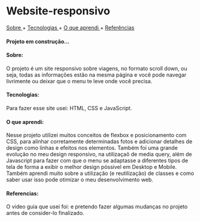 # Website-responsivo
<a href="#sobre"> Sobre </a> +
<a href="#Tecnologias"> Tecnologias </a> +
<a href="#Aprendi"> O que aprendi </a> +
<a href="#Referencias"> Referências </a> 

<h4>
Projeto em construção...
</h4>
           
 <h4>
Sobre:
</h4>
 <p> O projeto é um site responsivo sobre viagens, no formato scroll down, ou seja, todas as informações estão na mesma página e você pode navegar livrimente ou deixar que o menu te leve onde você precisa.</p>
 
  <h4>
Tecnologias:
</h4>
 <p> Para fazer esse site usei: HTML, CSS e JavaScript.</p>
 
 <h4>
O que aprendi:
</h4>
 <p> Nesse projeto utilizei muitos conceitos de flexbox e posicionamento com CSS, para alinhar corretamente determinadas fotos e adicionar detalhes de design como linhas e efeitos nos elementos.
Também foi uma grande evolução no meu design responsivo, na utilizaçaõ de media query, além de Javascript para fazer com que o menu se adaptasse a diferentes tipos de tela de forma a exibir o melhor design póssivel em Desktop e Mobile.
Também aprendi muito sobre a utilização (e reutilização) de classes e como saber usar isso pode otimizar o meu desenvolvimento web.</p>

 <h4>
Referencias:
</h4>
 <p> O video guia que usei foi:
e pretendo fazer algumas mudanças no projeto antes de consider-lo finalizado.</p>
           
